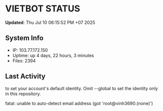 # VIETBOT STATUS
**Updated**: Thu Jul 10 06:15:52 PM +07 2025

## System Info
- IP: 103.77.172.150
- Uptime: up 4 days, 22 hours, 3 minutes
- Files: 2394

## Last Activity

to set your account's default identity.
Omit --global to set the identity only in this repository.

fatal: unable to auto-detect email address (got 'root@vinh3690.(none)')
